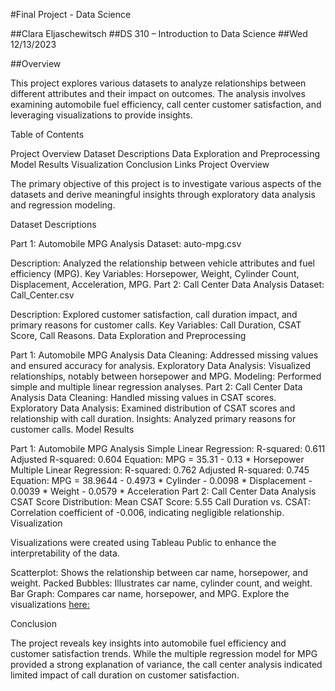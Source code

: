 #Final Project - Data Science

##Clara Eljaschewitsch
##DS 310 – Introduction to Data Science
##Wed 12/13/2023

##Overview

This project explores various datasets to analyze relationships between different attributes and their impact on outcomes. The analysis involves examining automobile fuel efficiency, call center customer satisfaction, and leveraging visualizations to provide insights.

Table of Contents

Project Overview
Dataset Descriptions
Data Exploration and Preprocessing
Model Results
Visualization
Conclusion
Links
Project Overview

The primary objective of this project is to investigate various aspects of the datasets and derive meaningful insights through exploratory data analysis and regression modeling.

Dataset Descriptions

Part 1: Automobile MPG Analysis
Dataset: auto-mpg.csv

Description: Analyzed the relationship between vehicle attributes and fuel efficiency (MPG).
Key Variables: Horsepower, Weight, Cylinder Count, Displacement, Acceleration, MPG.
Part 2: Call Center Data Analysis
Dataset: Call_Center.csv

Description: Explored customer satisfaction, call duration impact, and primary reasons for customer calls.
Key Variables: Call Duration, CSAT Score, Call Reasons.
Data Exploration and Preprocessing

Part 1: Automobile MPG Analysis
Data Cleaning: Addressed missing values and ensured accuracy for analysis.
Exploratory Data Analysis: Visualized relationships, notably between horsepower and MPG.
Modeling: Performed simple and multiple linear regression analyses.
Part 2: Call Center Data Analysis
Data Cleaning: Handled missing values in CSAT scores.
Exploratory Data Analysis: Examined distribution of CSAT scores and relationship with call duration.
Insights: Analyzed primary reasons for customer calls.
Model Results

Part 1: Automobile MPG Analysis
Simple Linear Regression:
R-squared: 0.611
Adjusted R-squared: 0.604
Equation: MPG = 35.31 - 0.13 * Horsepower
Multiple Linear Regression:
R-squared: 0.762
Adjusted R-squared: 0.745
Equation: MPG = 38.9644 - 0.4973 * Cylinder - 0.0098 * Displacement - 0.0039 * Weight - 0.0579 * Acceleration
Part 2: Call Center Data Analysis
CSAT Score Distribution: Mean CSAT Score: 5.55
Call Duration vs. CSAT: Correlation coefficient of -0.006, indicating negligible relationship.
Visualization

Visualizations were created using Tableau Public to enhance the interpretability of the data.

Scatterplot: Shows the relationship between car name, horsepower, and weight.
Packed Bubbles: Illustrates car name, cylinder count, and weight.
Bar Graph: Compares car name, horsepower, and MPG.
Explore the visualizations [here:](https://public.tableau.com/views/Final_Project_17022405943780/Dashboard1?:language=en-US&publish=yes&:display_count=n&:origin=viz_share_link)

Conclusion

The project reveals key insights into automobile fuel efficiency and customer satisfaction trends. While the multiple regression model for MPG provided a strong explanation of variance, the call center analysis indicated limited impact of call duration on customer satisfaction.

